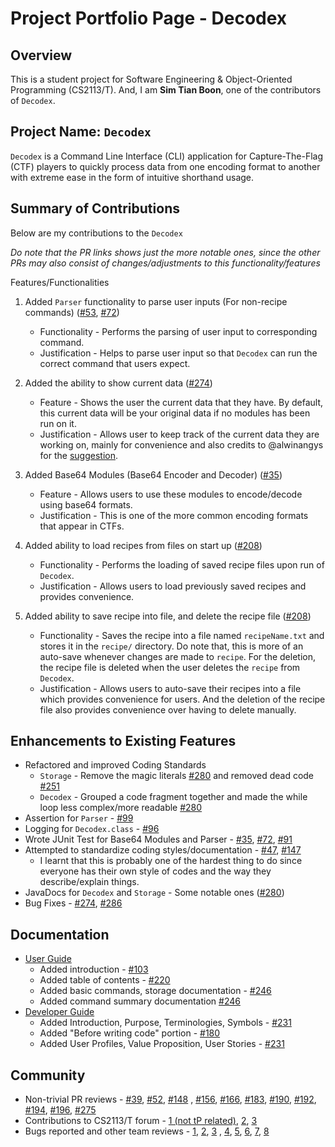 # Project Portfolio Page - Decodex

## Overview
This is a student project for Software Engineering & Object-Oriented Programming (CS2113/T). And, I am **Sim Tian Boon**, one of the contributors of `Decodex`.

## Project Name: `Decodex`
`Decodex` is a Command Line Interface (CLI) application for Capture-The-Flag (CTF) players to quickly process data from one encoding format to another with extreme ease in the form of intuitive shorthand usage.

## Summary of Contributions
Below are my contributions to the `Decodex`

*Do note that the PR links shows just the more notable ones, since the other PRs may also consist of changes/adjustments to this functionality/features*

Features/Functionalities

1. Added `Parser` functionality to parse user inputs (For non-recipe commands) ([#53](https://github.com/AY2122S1-CS2113T-T10-3/tp/pull/53), [#72](https://github.com/AY2122S1-CS2113T-T10-3/tp/pull/72/files))
    - Functionality - Performs the parsing of user input to corresponding command.
    - Justification - Helps to parse user input so that `Decodex` can run the correct command that users expect.

2. Added the ability to show current data ([#274](https://github.com/AY2122S1-CS2113T-T10-3/tp/pull/274))
    - Feature - Shows the user the current data that they have. By default, this current data will be your original data if no modules has been run on it.
    - Justification - Allows user to keep track of the current data they are working on, mainly for convenience and also credits to @alwinangys for the [suggestion](https://github.com/alwinangys/ped/issues/4).

3. Added Base64 Modules (Base64 Encoder and Decoder) ([#35](https://github.com/AY2122S1-CS2113T-T10-3/tp/pull/35))
    - Feature - Allows users to use these modules to encode/decode using base64 formats.
    - Justification - This is one of the more common encoding formats that appear in CTFs.

4. Added ability to load recipes from files on start up ([#208](https://github.com/AY2122S1-CS2113T-T10-3/tp/pull/208/))
    - Functionality - Performs the loading of saved recipe files upon run of `Decodex`.
    - Justification - Allows users to load previously saved recipes and provides convenience.

5. Added ability to save recipe into file, and delete the recipe file ([#208](https://github.com/AY2122S1-CS2113T-T10-3/tp/pull/208/))
    - Functionality - Saves the recipe into a file named `recipeName.txt` and stores it in the `recipe/` directory. Do note that, this is more of an auto-save whenever changes are made to `recipe`. For the deletion, the recipe file is deleted when the user deletes the `recipe` from `Decodex`.
    - Justification - Allows users to auto-save their recipes into a file which provides convenience for users. And the deletion of the recipe file also provides convenience over having to delete manually.

## Enhancements to Existing Features
- Refactored and improved Coding Standards
    - `Storage` - Remove the magic literals [#280](https://github.com/AY2122S1-CS2113T-T10-3/tp/pull/280) and removed dead code [#251](https://github.com/AY2122S1-CS2113T-T10-3/tp/pull/251/files)
    - `Decodex` - Grouped a code fragment together and made the while loop less complex/more readable [#280](https://github.com/AY2122S1-CS2113T-T10-3/tp/pull/280)
- Assertion for `Parser` - [#99](https://github.com/AY2122S1-CS2113T-T10-3/tp/pull/99/files)
- Logging for `Decodex.class` - [#96](https://github.com/AY2122S1-CS2113T-T10-3/tp/pull/96)
- Wrote JUnit Test for Base64 Modules and Parser - [#35](https://github.com/AY2122S1-CS2113T-T10-3/tp/pull/35), [#72](https://github.com/AY2122S1-CS2113T-T10-3/tp/pull/72/), [#91](https://github.com/AY2122S1-CS2113T-T10-3/tp/pull/91)
- Attempted to standardize coding styles/documentation - [#47](https://github.com/AY2122S1-CS2113T-T10-3/tp/pull/47), [#147](https://github.com/AY2122S1-CS2113T-T10-3/tp/pull/147)
    - I learnt that this is probably one of the hardest thing to do since everyone has their own style of codes and the way they describe/explain things.
- JavaDocs for `Decodex` and `Storage` - Some notable ones ([#280](https://github.com/AY2122S1-CS2113T-T10-3/tp/pull/280))
- Bug Fixes - [#274](https://github.com/AY2122S1-CS2113T-T10-3/tp/pull/274), [#286](https://github.com/AY2122S1-CS2113T-T10-3/tp/pull/286)

## Documentation
- [User Guide](https://ay2122s1-cs2113t-t10-3.github.io/tp/UserGuide.html)
    - Added introduction - [#103](https://github.com/AY2122S1-CS2113T-T10-3/tp/pull/103)
    - Added table of contents - [#220](https://github.com/AY2122S1-CS2113T-T10-3/tp/pull/220/files)
    - Added basic commands, storage documentation - [#246](https://github.com/AY2122S1-CS2113T-T10-3/tp/pull/246)
    - Added command summary documentation [#246](https://github.com/AY2122S1-CS2113T-T10-3/tp/pull/246)
- [Developer Guide](https://ay2122s1-cs2113t-t10-3.github.io/tp/DeveloperGuide.html)
    - Added Introduction, Purpose, Terminologies, Symbols - [#231](https://github.com/AY2122S1-CS2113T-T10-3/tp/pull/231)
    - Added "Before writing code" portion - [#180](https://github.com/AY2122S1-CS2113T-T10-3/tp/pull/180)
    - Added User Profiles, Value Proposition, User Stories - [#231](https://github.com/AY2122S1-CS2113T-T10-3/tp/pull/231)

## Community
- Non-trivial PR reviews - [#39](https://github.com/AY2122S1-CS2113T-T10-3/tp/pull/39), [#52](https://github.com/AY2122S1-CS2113T-T10-3/tp/pull/52), [#148](https://github.com/AY2122S1-CS2113T-T10-3/tp/pull/148) , [#156](https://github.com/AY2122S1-CS2113T-T10-3/tp/pull/156), [#166](https://github.com/AY2122S1-CS2113T-T10-3/tp/pull/166), [#183](https://github.com/AY2122S1-CS2113T-T10-3/tp/pull/183), [#190](https://github.com/AY2122S1-CS2113T-T10-3/tp/pull/190), [#192](https://github.com/AY2122S1-CS2113T-T10-3/tp/pull/192), [#194](https://github.com/AY2122S1-CS2113T-T10-3/tp/pull/194), [#196](https://github.com/AY2122S1-CS2113T-T10-3/tp/pull/196), [#275](https://github.com/AY2122S1-CS2113T-T10-3/tp/pull/275)
- Contributions to CS2113/T forum - [1 (not tP related)](https://github.com/nus-cs2113-AY2122S1/forum/issues/12), [2](https://github.com/nus-cs2113-AY2122S1/forum/issues/101), [3](https://github.com/nus-cs2113-AY2122S1/forum/issues/110)
- Bugs reported and other team reviews - [1](https://github.com/nus-cs2113-AY2122S1/tp/pull/32), [2](https://github.com/AY2122S1-CS2113T-T09-2/tp/issues/219), [3](https://github.com/AY2122S1-CS2113T-T09-2/tp/issues/210)
  , [4](https://github.com/AY2122S1-CS2113T-T09-2/tp/issues/212), [5](https://github.com/AY2122S1-CS2113T-T09-2/tp/issues/198), [6](https://github.com/AY2122S1-CS2113T-T09-2/tp/issues/195), [7](https://github.com/AY2122S1-CS2113T-T09-2/tp/issues/179), [8](https://github.com/AY2122S1-CS2113T-T09-2/tp/issues/184)
